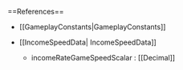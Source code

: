 ==References==
 * [[GameplayConstants|GameplayConstants]]

 * [[IncomeSpeedData| IncomeSpeedData]]
   * incomeRateGameSpeedScalar : [[Decimal]]

